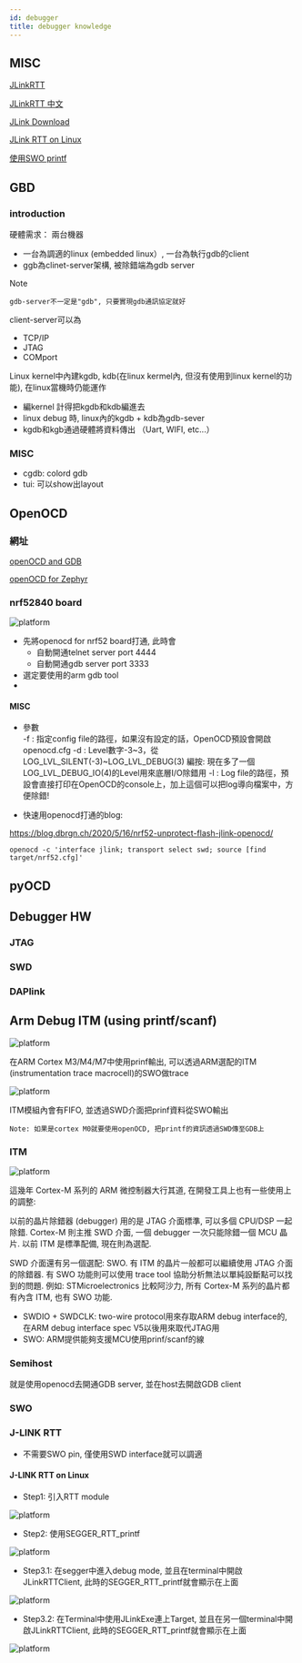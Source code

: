 ```yaml
---
id: debugger
title: debugger knowledge
---
```


## MISC

[JLinkRTT](https://www.segger.com/products/debug-probes/j-link/technology/about-real-time-transfer/)

[JLinkRTT 中文](https://www.cnblogs.com/snowsad/p/12076740.html)

[JLink Download](https://www.segger.com/downloads/jlink/)

[JLink RTT on Linux](https://devzone.nordicsemi.com/f/nordic-q-a/14512/how-to-use-rtt-viewer-or-similar-on-gnu-linux)

[使用SWO printf](https://www.strongerhuang.com/printf/printf%E7%B3%BB%E5%88%97%E6%95%99%E7%A8%8B06_SWO%E6%89%93%E5%8D%B0%E8%BE%93%E5%87%BA%E9%85%8D%E7%BD%AE%EF%BC%8C%E5%9F%BA%E4%BA%8EJ-Link%E3%80%8ESWO%20Viewer%E3%80%8F.html)

## GBD

### introduction

硬體需求： 兩台機器

- 一台為調適的linux (embedded linux）, 一台為執行gdb的client
- ggb為clinet-server架構, 被除錯端為gdb server

Note

    gdb-server不一定是"gdb", 只要實現gdb通訊協定就好

client-server可以為

- TCP/IP
- JTAG
- COMport

Linux kernel中內建kgdb, kdb(在linux kermel內, 但沒有使用到linux kernel的功能), 在linux當機時仍能運作

- 編kernel 計得把kgdb和kdb編進去
- linux debug 時, linux內的kgdb + kdb為gdb-sever
- kgdb和kgb通過硬體將資料傳出 （Uart, WIFI, etc...）

### MISC

- cgdb: colord gdb
- tui: 可以show出layout


## OpenOCD



### 網址

[openOCD and GDB](http://openocd.org/doc/html/GDB-and-OpenOCD.html)

[openOCD for Zephyr](https://github.com/zephyrproject-rtos/openocd)

### nrf52840 board

![platform](./image/debugger/openocd_with_nrf52.png)

- 先將openocd for nrf52 board打通, 此時會
    - 自動開通telnet server port 4444
    - 自動開通gdb server port 3333
- 選定要使用的arm gdb tool
- 

#### MISC

- 參數  
    -f : 指定config file的路徑，如果沒有設定的話，OpenOCD預設會開啟openocd.cfg
    -d : Level數字-3~3，從LOG_LVL_SILENT(-3)~LOG_LVL_DEBUG(3)
        編按: 現在多了一個LOG_LVL_DEBUG_IO(4)的Level用來底層I/O除錯用
    -l : Log file的路徑，預設會直接打印在OpenOCD的console上，加上這個可以把log導向檔案中，方便除錯!


- 快速用openocd打通的blog:

https://blog.dbrgn.ch/2020/5/16/nrf52-unprotect-flash-jlink-openocd/

    openocd -c 'interface jlink; transport select swd; source [find target/nrf52.cfg]'
 


## pyOCD


## Debugger HW

### JTAG

### SWD

### DAPlink


## Arm Debug ITM (using printf/scanf)

![platform](./image/debugger/swo.png)

在ARM Cortex M3/M4/M7中使用prinf輸出, 可以透過ARM選配的ITM (instrumentation trace macrocell)的SWO做trace 

![platform](./image/debugger/swo2.png)

ITM模組內會有FIFO, 並透過SWD介面把prinf資料從SWO輸出

    Note: 如果是cortex M0就要使用openOCD, 把printf的資訊透過SWD傳至GDB上


### ITM

![platform](./image/debugger/itm.png)

這幾年 Cortex-M 系列的 ARM 微控制器大行其道, 在開發工具上也有一些使用上的調整:

以前的晶片除錯器 (debugger) 用的是 JTAG 介面標準, 可以多個 CPU/DSP 一起除錯. Cortex-M 則主推 SWD 介面, 一個 debugger 一次只能除錯一個 MCU 晶片. 以前 ITM 是標準配備, 現在則為選配.

SWD 介面還有另一個選配: SWO.
有 ITM 的晶片一般都可以繼續使用 JTAG 介面的除錯器. 有 SWO 功能則可以使用 trace tool 協助分析無法以單純設斷點可以找到的問題. 例如: STMicroelectronics 比較阿沙力, 所有 Cortex-M 系列的晶片都有內含 ITM, 也有 SWO 功能. 

- SWDIO + SWDCLK: two-wire protocol用來存取ARM debug interface的, 在ARM debug interface spec V5以後用來取代JTAG用
- SWO: ARM提供能夠支援MCU使用prinf/scanf的線

### Semihost

就是使用openocd去開通GDB server, 並在host去開啟GDB client

### SWO

### J-LINK RTT

- 不需要SWO pin, 僅使用SWD interface就可以調適

#### J-LINK RTT on Linux

- Step1: 引入RTT module

![platform](./image/debugger/segger_jlink_rtt.png)

- Step2: 使用SEGGER_RTT_printf

![platform](./image/debugger/jlink_rtt_printf.png)

- Step3.1: 在segger中進入debug mode, 並且在terminal中開啟JLinkRTTClient, 此時的SEGGER_RTT_printf就會顯示在上面

![platform](./image/debugger/JLinkRTTClient.png)


- Step3.2: 在Terminal中使用JLinkExe連上Target, 並且在另一個terminal中開啟JLinkRTTClient, 此時的SEGGER_RTT_printf就會顯示在上面

![platform](./image/debugger/JLinkRTT2.png)